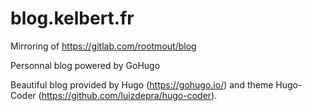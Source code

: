 # blog.kelbert.fr

Mirroring of https://gitlab.com/rootmout/blog

Personnal blog powered by GoHugo

Beautiful blog provided by Hugo (https://gohugo.io/) and theme Hugo-Coder (https://github.com/luizdepra/hugo-coder).
